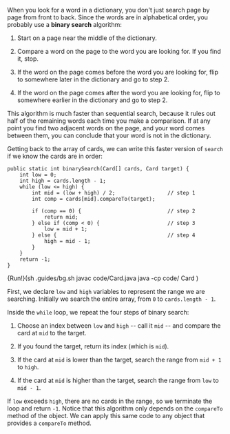 When you look for a word in a dictionary, you don't just search page by page from front to back.
Since the words are in alphabetical order, you probably use a **binary search** algorithm:



1.  Start on a page near the middle of the dictionary.

1.  Compare a word on the page to the word you are looking for.
If you find it, stop.

1.  If the word on the page comes before the word you are looking for, flip to somewhere later in the dictionary and go to step 2.

1.  If the word on the page comes after the word you are looking for, flip to somewhere earlier in the dictionary and go to step 2.


This algorithm is much faster than sequential search, because it rules out half of the remaining words each time you make a comparison.
If at any point you find two adjacent words on the page, and your word comes between them, you can conclude that your word is not in the dictionary.

Getting back to the array of cards, we can write this faster version of `search` if we know the cards are in order:

```code
public static int binarySearch(Card[] cards, Card target) {
    int low = 0;
    int high = cards.length - 1;
    while (low <= high) {
        int mid = (low + high) / 2;                 // step 1
        int comp = cards[mid].compareTo(target);

        if (comp == 0) {                            // step 2
            return mid;
        } else if (comp < 0) {                      // step 3
            low = mid + 1;
        } else {                                    // step 4
            high = mid - 1;
        }
    }
    return -1;
}
```

{Run!}(sh .guides/bg.sh javac code/Card.java java -cp code/ Card )


First, we declare `low` and `high` variables to represent the range we are searching.
Initially we search the entire array, from `0` to `cards.length - 1`.

Inside the `while` loop, we repeat the four steps of binary search:



1.  Choose an index between `low` and `high` -- call it `mid` -- and compare the card at `mid` to the target.

1.  If you found the target, return its index (which is `mid`).

1.  If the card at `mid` is lower than the target, search the range from `mid + 1` to `high`.

1.  If the card at `mid` is higher than the target, search the range from `low` to `mid - 1`.


If `low` exceeds `high`, there are no cards in the range, so we terminate the loop and return `-1`.
Notice that this algorithm only depends on the `compareTo` method of the object.
We can apply this same code to any object that provides a `compareTo` method.